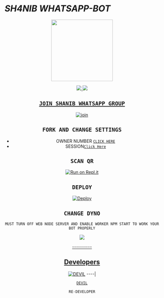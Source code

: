 # *SH4NIB WHATSAPP-BOT*

<div align="center">
  <img border-radius: 15px src="https://i.imgur.com/wwhvgxI.jpeg" width="200" height="200"/>

<p align="center">
  <a href="https://instagram.com/shan_.x98"><img src="https://img.shields.io/badge/Instagram-E4405F?style=for-the-badge&logo=instagram&logoColor=white"/> 
  <a href="https://wa.me/919895440633"><img src="https://img.shields.io/badge/WhatsApp-25D366?style=for-the-badge&logo=whatsapp&logoColor=white" />
</p>

## `JOIN SHANIB WHATSAPP GROUP`

  [![join](https://github.com/Alien-alfa/PublicBot/blob/main/wlogo.svg.png)](https://chat.whatsapp.com/Bbg8obtV8GvK7Rq90rBS1t)


## `FORK AND CHANGE SETTINGS`

- OWNER NUMBER [`CLICK HERE`](https://github.com/SH4N1B-S3R/Ammu/blob/main/config.js#L2)
- SESSION[`Click Here`](https://github.com/SH4N1B-S3R/Ammu/blob/main/devil.json#L1)


## `SCAN QR`

[![Run on Repl.it](https://repl.it/badge/github/quiec/whatsAlfa)](https://replit.com/@Devilser/AMMU-WA-BOT-QR)

## `DEPLOY`

[![Deploy](https://www.herokucdn.com/deploy/button.svg)](https://heroku.com/deploy?template=https://github.com/SH4N1B-S3R/Ammu)


## `CHANGE DYNO`

`MUST TURN OFF WEB NODE SERVER AND ENABLE WORKER NPM START TO WORK YOUR BOT PROPERLY`

<p align="center">
  <a href="https://github.com/SH4N1B-S3R/Ammu"><img src="https://telegra.ph/file/67b8d38887cfcb6508226.jpg" />
</p>
----------

## Developers
  <div align="center">
  
   [![DEVIL](https://i.imgur.com/CqEfYef.jpeg)](https://github.com/SH4N1B-S3R)
----|
<div align="center">

   [`DEVIL`](https://github.com/SH4N1B-S3R)

   `RE-DEVELOPER`
                                  
  </div
